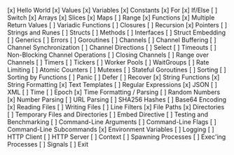 [x] Hello World
[x] Values
[x] Variables
[x] Constants
[x] For
[x] If/Else
[ ] Switch
[x] Arrays
[x] Slices
[x] Maps
[ ] Range
[x] Functions
[x] Multiple Return Values
[ ] Variadic Functions
[ ] Closures
[ ] Recursion
[x] Pointers
[ ] Strings and Runes
[ ] Structs
[ ] Methods
[ ] Interfaces
[ ] Struct Embedding
[ ] Generics
[ ] Errors
[ ] Goroutines
[ ] Channels
[ ] Channel Buffering
[ ] Channel Synchronization
[ ] Channel Directions
[ ] Select
[ ] Timeouts
[ ] Non-Blocking Channel Operations
[ ] Closing Channels
[ ] Range over Channels
[ ] Timers
[ ] Tickers
[ ] Worker Pools
[ ] WaitGroups
[ ] Rate Limiting
[ ] Atomic Counters
[ ] Mutexes
[ ] Stateful Goroutines
[ ] Sorting
[ ] Sorting by Functions
[ ] Panic
[ ] Defer
[ ] Recover
[x] String Functions
[x] String Formatting
[x] Text Templates
[ ] Regular Expressions
[x] JSON
[ ] XML
[ ] Time
[ ] Epoch
[x] Time Formatting / Parsing
[ ] Random Numbers
[x] Number Parsing
[ ] URL Parsing
[ ] SHA256 Hashes
[ ] Base64 Encoding
[x] Reading Files
[ ] Writing Files
[ ] Line Filters
[x] File Paths
[x] Directories
[ ] Temporary Files and Directories
[ ] Embed Directive
[ ] Testing and Benchmarking
[ ] Command-Line Arguments
[ ] Command-Line Flags
[ ] Command-Line Subcommands
[x] Environment Variables
[ ] Logging
[ ] HTTP Client
[ ] HTTP Server
[ ] Context
[ ] Spawning Processes
[ ] Exec'ing Processes
[ ] Signals
[ ] Exit
